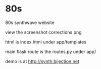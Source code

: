 # 80s
80s synthwave website


view the screenshot corrections png

html is index.html under app/templates

main flask route is the routes.py under app/

demo is at http://synth.bijection.net
